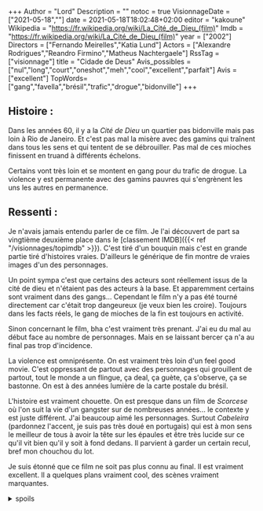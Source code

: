 +++
Author = "Lord"
Description = ""
notoc = true
VisionnageDate = ["2021-05-18",""]
date = 2021-05-18T18:02:48+02:00
editor = "kakoune"
Wikipedia = "https://fr.wikipedia.org/wiki/La_Cité_de_Dieu_(film)"
Imdb = "https://fr.wikipedia.org/wiki/La_Cité_de_Dieu_(film)"
year = ["2002"]
Directors = ["Fernando Meirelles","Katia Lund"]
Actors = ["Alexandre Rodrigues","Reandro Firmino","Matheus Nachtergaele"]
RssTag = ["visionnage"]
title = "Cidade de Deus"
Avis_possibles = ["nul","long","court","oneshot","meh","cool","excellent","parfait"]
Avis = ["excellent"] 
TopWords=["gang","favella","brésil","trafic","drogue","bidonville"]
+++
## Histoire : 
Dans les années 60, il y a la *Cité de Dieu* un quartier pas bidonville mais pas loin à Rio de Janeiro.
Et c'est pas mal la misère avec des gamins qui traînent dans tous les sens et qui tentent de se débrouiller.
Pas mal de ces mioches finissent en truand à différents échelons.

Certains vont très loin et se montent en gang pour du trafic de drogue.
La violence y est permanente avec des gamins pauvres qui s'engrènent les uns les autres en permanence.

## Ressenti :
Je n'avais jamais entendu parler de ce film.
Je l'ai découvert de part sa vingtième deuxième place dans le [classement IMDB]({{< ref "/visionnages/topimdb" >}}).
C'est tiré d'un bouquin mais c'est en grande partie tiré d'histoires vraies.
D'ailleurs le générique de fin montre de vraies images d'un des personnages.

Un point sympa c'est que certains des acteurs sont réellement issus de la cité de dieu et n'étaient pas des acteurs à la base.
Et apparemment certains sont vraiment dans des gangs…
Cependant le film n'y a pas été tourné directement car c'était trop dangeureux (je veux bien les croire).
Toujours dans les facts réels, le gang de mioches de la fin est toujours en activité.

Sinon concernant le film, bha c'est vraiment très prenant.
J'ai eu du mal au début face au nombre de personnages.
Mais en se laissant bercer ça n'a au final pas trop d'incidence.

La violence est omniprésente.
On est vraiment très loin d'un feel good movie.
C'est oppressant de partout avec des personnages qui grouillent de partout, tout le monde a un flingue, ça deal, ça guète, ça s'observe, ça se bastonne.
On est à des années lumière de la carte postale du brésil.

L'histoire est vraiment chouette.
On est presque dans un film de *Scorcese* où l'on suit la vie d'un gangster sur de nombreuses années… le contexte y est juste différent.
J'ai beaucoup aimé les personnages.
Surtout *Cabeleira* (pardonnez l'accent, je suis pas très doué en portugais) qui est à mon sens le meilleur de tous à avoir la tête sur les épaules et être très lucide sur ce qu'il vit bien qu'il y soit à fond dedans.
Il parvient à garder un certain recul, bref mon chouchou du lot.

Je suis étonné que ce film ne soit pas plus connu au final.
Il est vraiment excellent.
Il a quelques plans vraiment cool, des scènes vraiment marquantes.

<details><summary>spoils</summary>

Sérieusement, le massacre du motel du début du film, j'étais persuadé que c'était les flics pourris qui l'avait fait afin de pouvoir se venger sur tous les mioches de la cité de dieu.
Mais quand j'ai découvert que c'était le gamin qui jubile en le faisant… O__O wow.

C'est pas un film qui remontera les flics dans mon estime…

La scène où *Zé Pequeño* pousse le gamin à buter un des mioches comme rite de passage est vraiment hardcore.
Quand on voit les deux prisonniers qui se chient dessus et qu'ils sont vraiment trèèèès jeune.
Rhaaa ça fout les glandes.

J'ai les boules que *Cabeleira* se soit fait buter.
Surtout au moment où il sait qu'il doit se retirer, son pote n'est plus supportable, il s'est trouvé une meuf, il est prêt à se ranger et changer complètement de vie ailleurs et BAM.
Mais au final c'était quand même assez prévisible, tout s'alignait trop bien pour lui, c'était vraiment trop tentant pour les scénaristes.

</details>
